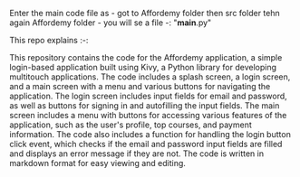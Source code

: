 Enter the main code file as - got to Affordemy folder then src folder tehn again Affordemy folder - you will se a file -:  "__main__.py" 

This repo explains :-:


This repository contains the code for the Affordemy application, a simple login-based application built using Kivy, a Python library for developing multitouch applications. The code includes a splash screen, a login screen, and a main screen with a menu and various buttons for navigating the application. The login screen includes input fields for email and password, as well as buttons for signing in and autofilling the input fields. The main screen includes a menu with buttons for accessing various features of the application, such as the user's profile, top courses, and payment information. The code also includes a function for handling the login button click event, which checks if the email and password input fields are filled and displays an error message if they are not. The code is written in markdown format for easy viewing and editing.
